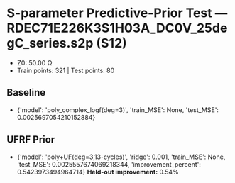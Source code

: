 # S-parameter Predictive-Prior Test — RDEC71E226K3S1H03A_DC0V_25degC_series.s2p (S12)
- Z0: 50.00 Ω
- Train points: 321  |  Test points: 80

## Baseline
- {'model': 'poly_complex_logf(deg=3)', 'train_MSE': None, 'test_MSE': 0.0025697054210152884}

## UFRF Prior
- {'model': 'poly+UF(deg=3,13-cycles)', 'ridge': 0.001, 'train_MSE': None, 'test_MSE': 0.0025557674069218344, 'improvement_percent': 0.5423973494964714}
**Held-out improvement:** 0.54%